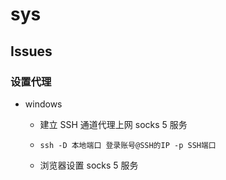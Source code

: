 # sys

## Issues

### 设置代理

- windows

  - 建立 SSH 通道代理上网 socks 5 服务

  - ```shell
    ssh -D 本地端口 登录账号@SSH的IP -p SSH端口
    ```

  - 浏览器设置 socks 5 服务
